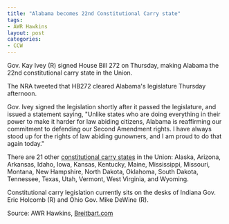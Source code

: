 ```yaml
---
title: "Alabama becomes 22nd Constitutional Carry state"
tags:
- AWR Hawkins
layout: post
categories:
- CCW
---
```


Gov. Kay Ivey (R) signed House Bill 272 on Thursday, making Alabama the 22nd constitutional carry state in the Union.

The NRA tweeted that HB272 cleared Alabama's legislature Thursday afternoon.

Gov. Ivey signed the legislation shortly after it passed the legislature, and issued a statement saying, "Unlike states who are doing everything in their power to make it harder for law abiding citizens, Alabama is reaffirming our commitment to defending our Second Amendment rights. I have always stood up for the rights of law abiding gunowners, and I am proud to do that again today."

There are 21 other [constitutional carry states](/permitless-carry-states.html) in the Union: Alaska, Arizona, Arkansas, Idaho, Iowa, Kansas, Kentucky, Maine, Mississippi, Missouri, Montana, New Hampshire, North Dakota, Oklahoma, South Dakota, Tennessee, Texas, Utah, Vermont, West Virginia, and Wyoming.

Constitutional carry legislation currently sits on the desks of Indiana Gov. Eric Holcomb (R) and Ohio Gov. Mike DeWine (R).

Source: AWR Hawkins, [Breitbart.com](https://www.breitbart.com/politics/2022/03/10/alabama-becomes-22nd-constitutional-carry-state/)
